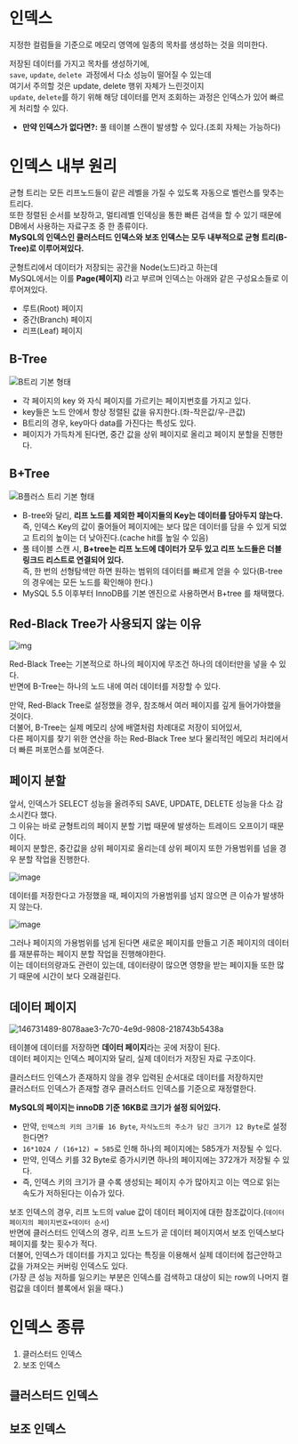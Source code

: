 # 인덱스 
지정한 컬럼들을 기준으로 메모리 영역에 일종의 목차를 생성하는 것을 의미한다.       
          
저장된 데이터를 가지고 목차를 생성하기에,  
`save`, `update`, `delete `과정에서 다소 성능이 떨어질 수 있는데          
여기서 주의할 것은 update, delete 행위 자체가 느린것이지       
`update`, `delete`를 하기 위해 해당 데이터를 먼저 조회하는 과정은 인덱스가 있어 빠르게 처리할 수 있다.     
         
* **만약 인덱스가 없다면?:** 풀 테이블 스캔이 발생할 수 있다.(조회 자체는 가능하다)      
        
# 인덱스 내부 원리     
   
균형 트리는 모든 리프노드들이 같은 레벨을 가질 수 있도록 자동으로 벨런스를 맞추는 트리다.       
또한 정렬된 순서를 보장하고, 멀티레벨 인덱싱을 통한 빠른 검색을 할 수 있기 때문에 DB에서 사용하는 자료구조 중 한 종류이다.        
**MySQL의 인덱스인 클러스터드 인덱스와 보조 인덱스는 모두 내부적으로 균형 트리(B-Tree)로 이루어져있다.**          
           
군형트리에서 데이터가 저장되는 공간을 Node(노드)라고 하는데     
MySQL에서는 이를 **Page(페이지)** 라고 부르며 인덱스는 아래와 같은 구성요소들로 이루어져있다.     

* 루트(Root) 페이지
* 중간(Branch) 페이지
* 리프(Leaf) 페이지
 
## B-Tree    

![B트리 기본 형태](https://user-images.githubusercontent.com/50267433/146778097-4535d58e-66ca-4edd-a3a5-e1440153a344.png)
     
* 각 페이지의 key 와 자식 페이지를 가르키는 페이지번호를 가지고 있다.                  
* key들은 노드 안에서 항상 정렬된 값을 유지한다.(좌-작은값/우-큰값)               
* B트리의 경우, key마다 data를 가진다는 특성도 있다.               
* 페이지가 가득차게 된다면, 중간 값을 상위 페이지로 올리고 페이지 분할을 진행한다.    
   
## B+Tree  

![B플러스 트리 기본 형태](https://user-images.githubusercontent.com/50267433/146759659-21eee053-73db-45f4-ad3b-f1f682fac18e.jpeg)
   
* B-tree와 달리, **리프 노드를 제외한 페이지들의 Key는 데이터를 담아두지 않는다.**      
  즉, 인덱스 Key의 값이 줄어들어 페이지에는 보다 많은 데이터를 담을 수 있게 되었고 트리의 높이는 더 낮아진다.(cache hit를 높일 수 있음)    
* 풀 테이블 스캔 시, **B+tree는 리프 노드에 데이터가 모두 있고 리프 노드들은 더블 링크드 리스트로 연결되어 있다.**             
  즉, 한 번의 선형탐색만 하면 원하는 범위의 데이터를 빠르게 얻을 수 있다(B-tree의 경우에는 모든 노드를 확인해야 한다.)         
* MySQL 5.5 이후부터 InnoDB를 기본 엔진으로 사용하면서 B+tree 를 채택했다.   
      
## Red-Black Tree가 사용되지 않는 이유  

![img](https://user-images.githubusercontent.com/50267433/146783916-71ec428d-7c03-4f0a-be48-22f20c9d5900.png)

Red-Black Tree는 기본적으로 하나의 페이지에 무조건 하나의 데이터만을 넣을 수 있다.      
반면에 B-Tree는 하나의 노드 내에 여러 데이터를 저장할 수 있다.          

만약, Red-Black Tree로 설정했을 경우, 참조해서 여러 페이지를 깊게 들어가야했을 것이다.       
더불어, B-Tree는 실제 메모리 상에 배열처럼 차례대로 저장이 되어있서,           
다른 페이지를 찾기 위한 연산을 하는 Red-Black Tree 보다 물리적인 메모리 처리에서 더 빠른 퍼포먼스를 보여준다.    
  
## 페이지 분할 
        
앞서, 인덱스가 SELECT 성능을 올려주되 SAVE, UPDATE, DELETE 성능을 다소 감소시킨다 했다.           
그 이유는 바로 균형트리의 페이지 분할 기법 때문에 발생하는 트레이드 오프이기 때문이다.       
페이지 분할은, 중간값을 상위 페이지로 올리는데 상위 페이지 또한 가용범위를 넘을 경우 분할 작업을 진행한다.      

![image](https://user-images.githubusercontent.com/50267433/146757493-f954d62f-0451-4927-9f36-f744aafd4302.png)   

데이터를 저장한다고 가정했을 때, 페이지의 가용범위를 넘지 않으면 큰 이슈가 발생하지 않는다.   

![image](https://user-images.githubusercontent.com/50267433/146729229-8da1c9de-7a02-4f4a-b76b-1eb74eec547b.png)

그러나 페이지의 가용범위를 넘게 된다면 새로운 페이지를 만들고 기존 페이지의 데이터를 재분류하는 페이지 분할 작업을 진행해야한다.   
이는 데이터의량과도 관련이 있는데, 데이터량이 많으면 영향을 받는 페이지들 또한 많기 때문에 시간이 보다 오래걸린다.         

## 데이터 페이지    
![146731489-8078aae3-7c70-4e9d-9808-218743b5438a](https://user-images.githubusercontent.com/50267433/146748655-ab76db44-1963-4543-b534-91d5bad6f1d9.png)
             
테이블에 데이터를 저장하면 **데이터 페이지**라는 곳에 저장이 된다.       
데이터 페이지는 인덱스 페이지와 달리, 실제 데이터가 저장된 자료 구조이다.    
    
클러스터드 인덱스가 존재하지 않을 경우 입력된 순서대로 데이터를 저장하지만      
클러스터드 인덱스가 존재할 경우 클러스터드 인덱스를 기준으로 재정렬한다.              
               
**MySQL의 페이지는 innoDB 기준 16KB로 크기가 설정 되어있다.**      
      
* 만약, `인덱스의 키의 크기를 16 Byte`, `자식노드의 주소가 담긴 크기가 12 Byte`로 설정한다면?              
* `16*1024 / (16+12) = 585`로 인해 하나의 페이지에는 585개가 저장될 수 있다.               
* 만약, 인덱스 키를 32 Byte로 증가시키면 하나의 페이지에는 372개가 저장될 수 있다.                 
* 즉, 인덱스 키의 크기가 클 수록 생성되는 페이지 수가 많아지고 이는 역으로 읽는 속도가 저하된다는 이슈가 있다.  
      
보조 인덱스의 경우, 리프 노드의 value 값이 데이터 페이지에 대한 참조값이다.(`데이터페이지의 페이지번호+데이터 순서`)        
반면에 클러스터드 인덱스의 경우, 리프 노드가 곧 데이터 페이지여서 보조 인덱스보다 페이지를 찾는 횟수가 적다.        
더불어, 인덱스가 데이터를 가지고 있다는 특징을 이용해서 실제 데이터에 접근안하고 값을 가져오는 커버링 인덱스도 있다.      
(가장 큰 성능 저하를 일으키는 부분은 인덱스를 검색하고 대상이 되는 row의 나머지 컬럼값을 데이터 블록에서 읽을 때다.)    

# 인덱스 종류    
   
1. 클러스터드 인덱스  
2. 보조 인덱스    

## 클러스터드 인덱스
## 보조 인덱스   

